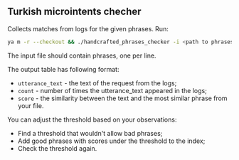 ## Turkish microintents checher

Collects matches from logs for the given phrases. Run:

```bash
ya m -r --checkout && ./handcrafted_phrases_checker -i <path to phrases you wanna add> -o <path to output table> [--threshold <threshold>]
```

The input file should contain phrases, one per line.

The output table has following format:
- `utterance_text` - the text of the request from the logs;
- `count` - number of times the utterance_text appeared in the logs;
- `score` - the similarity between the text and the most similar phrase from your file.

You can adjust the threshold based on your observations:
- Find a threshold that wouldn't allow bad phrases;
- Add good phrases with scores under the threshold to the index;
- Check the threshold again.
